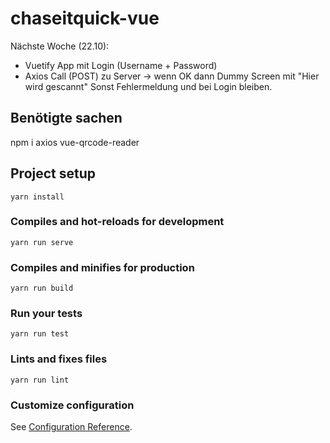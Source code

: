 # chaseitquick-vue

Nächste Woche (22.10):
- Vuetify App mit Login (Username + Password)
- Axios Call (POST) zu Server -> wenn OK dann Dummy Screen mit "Hier wird gescannt" 
Sonst Fehlermeldung und bei Login bleiben.

## Benötigte sachen

npm i axios vue-qrcode-reader 

## Project setup
```
yarn install
```

### Compiles and hot-reloads for development
```
yarn run serve
```

### Compiles and minifies for production
```
yarn run build
```

### Run your tests
```
yarn run test
```

### Lints and fixes files
```
yarn run lint
```

### Customize configuration
See [Configuration Reference](https://cli.vuejs.org/config/).
